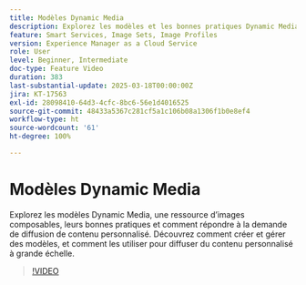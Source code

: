 ```yaml
---
title: Modèles Dynamic Media
description: Explorez les modèles et les bonnes pratiques Dynamic Media pour optimiser la gestion des médias et la diffusion de contenu et obtenir de meilleures performances.
feature: Smart Services, Image Sets, Image Profiles
version: Experience Manager as a Cloud Service
role: User
level: Beginner, Intermediate
doc-type: Feature Video
duration: 383
last-substantial-update: 2025-03-18T00:00:00Z
jira: KT-17563
exl-id: 28098410-64d3-4cfc-8bc6-56e1d4016525
source-git-commit: 48433a5367c281cf5a1c106b08a1306f1b0e8ef4
workflow-type: ht
source-wordcount: '61'
ht-degree: 100%

---
```


# Modèles Dynamic Media

Explorez les modèles Dynamic Media, une ressource d’images composables, leurs bonnes pratiques et comment répondre à la demande de diffusion de contenu personnalisé. Découvrez comment créer et gérer des modèles, et comment les utiliser pour diffuser du contenu personnalisé à grande échelle.

>[!VIDEO](https://video.tv.adobe.com/v/3451729/?learn=on&enablevpops&captions=fre_fr)
